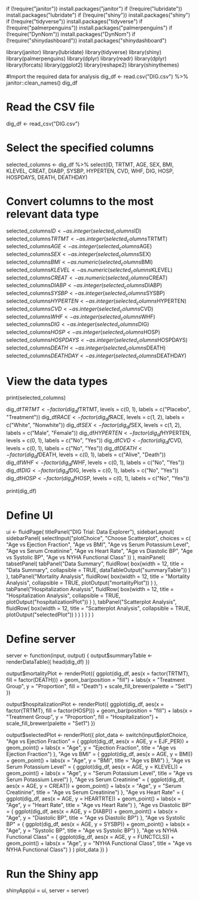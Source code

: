if (!require("janitor")) install.packages("janitor")
if (!require("lubridate")) install.packages("lubridate")
if (!require("shiny")) install.packages("shiny")
if (!require("tidyverse")) install.packages("tidyverse")
if (!require("palmerpenguins")) install.packages("palmerpenguins")
if (!require("DynNom")) install.packages("DynNom")
if (!require("shinydashboard")) install.packages("shinydashboard")


library(janitor)
library(lubridate)
library(tidyverse)
library(shiny)
library(palmerpenguins)
library(dplyr)
library(readr)
library(dplyr)
library(forcats)
library(ggplot2)
library(reshape2)
library(shinythemes)

#Import the required data for analysis
dig_df <- read.csv("DIG.csv") %>%
  janitor::clean_names()
dig_df

# Read the CSV file
dig_df <- read_csv("DIG.csv")

# Select the specified columns
selected_columns <- dig_df %>%
  select(ID, TRTMT, AGE, SEX, BMI, KLEVEL, CREAT, DIABP, SYSBP, HYPERTEN, CVD, WHF, DIG, HOSP, HOSPDAYS, DEATH, DEATHDAY)

# Convert columns to the most relevant data type
selected_columns$ID <- as.integer(selected_columns$ID)
selected_columns$TRTMT <- as.integer(selected_columns$TRTMT)
selected_columns$AGE <- as.integer(selected_columns$AGE)
selected_columns$SEX <- as.integer(selected_columns$SEX)
selected_columns$BMI <- as.numeric(selected_columns$BMI)
selected_columns$KLEVEL <- as.numeric(selected_columns$KLEVEL)
selected_columns$CREAT <- as.numeric(selected_columns$CREAT)
selected_columns$DIABP <- as.integer(selected_columns$DIABP)
selected_columns$SYSBP <- as.integer(selected_columns$SYSBP)
selected_columns$HYPERTEN <- as.integer(selected_columns$HYPERTEN)
selected_columns$CVD <- as.integer(selected_columns$CVD)
selected_columns$WHF <- as.integer(selected_columns$WHF)
selected_columns$DIG <- as.integer(selected_columns$DIG)
selected_columns$HOSP <- as.integer(selected_columns$HOSP)
selected_columns$HOSPDAYS <- as.integer(selected_columns$HOSPDAYS)
selected_columns$DEATH <- as.integer(selected_columns$DEATH)
selected_columns$DEATHDAY <- as.integer(selected_columns$DEATHDAY)

# View the data types
print(selected_columns)



dig_df$TRTMT <- factor(dig_df$TRTMT, levels = c(0, 1), labels = c("Placebo", "Treatment"))
dig_df$RACE <- factor(dig_df$RACE, levels = c(1, 2), labels = c("White", "Nonwhite"))
dig_df$SEX <- factor(dig_df$SEX, levels = c(1, 2), labels = c("Male", "Female"))
dig_df$HYPERTEN <- factor(dig_df$HYPERTEN, levels = c(0, 1), labels = c("No", "Yes"))
dig_df$CVD <- factor(dig_df$CVD, levels = c(0, 1), labels = c("No", "Yes"))
dig_df$DEATH <- factor(dig_df$DEATH, levels = c(0, 1), labels = c("Alive", "Death"))
dig_df$WHF <- factor(dig_df$WHF, levels = c(0, 1), labels = c("No", "Yes"))
dig_df$DIG <- factor(dig_df$DIG, levels = c(0, 1), labels = c("No", "Yes"))
dig_df$HOSP <- factor(dig_df$HOSP, levels = c(0, 1), labels = c("No", "Yes"))

print(dig_df)


# Define UI
ui <- fluidPage(
  titlePanel("DIG Trial: Data Explorer"),
  sidebarLayout(
    sidebarPanel(
      selectInput("plotChoice", "Choose Scatterplot", choices = c(
        "Age vs Ejection Fraction",
        "Age vs BMI",
        "Age vs Serum Potassium Level",
        "Age vs Serum Creatinine",
        "Age vs Heart Rate",
        "Age vs Diastolic BP",
        "Age vs Systolic BP",
        "Age vs NYHA Functional Class"
      ))
    ),
    mainPanel(
      tabsetPanel(
        tabPanel("Data Summary",
                 fluidRow(
                   box(width = 12, title = "Data Summary", collapsible = TRUE, 
                       dataTableOutput("summaryTable"))
                 )
        ),
        tabPanel("Mortality Analysis",
                 fluidRow(
                   box(width = 12, title = "Mortality Analysis", collapsible = TRUE, 
                       plotOutput("mortalityPlot"))
                 )
        ),
        tabPanel("Hospitalization Analysis",
                 fluidRow(
                   box(width = 12, title = "Hospitalization Analysis", collapsible = TRUE, 
                       plotOutput("hospitalizationPlot"))
                 )
        ),
        tabPanel("Scatterplot Analysis",
                 fluidRow(
                   box(width = 12, title = "Scatterplot Analysis", collapsible = TRUE, 
                       plotOutput("selectedPlot"))
                 )
        )
      )
    )
  )
)

# Define server
server <- function(input, output) {
  output$summaryTable <- renderDataTable({
    head(dig_df)
  })

  output$mortalityPlot <- renderPlot({
    ggplot(dig_df, aes(x = factor(TRTMT), fill = factor(DEATH))) +
      geom_bar(position = "fill") +
      labs(x = "Treatment Group", y = "Proportion", fill = "Death") +
      scale_fill_brewer(palette = "Set1")
  })

  output$hospitalizationPlot <- renderPlot({
    ggplot(dig_df, aes(x = factor(TRTMT), fill = factor(HOSP))) +
      geom_bar(position = "fill") +
      labs(x = "Treatment Group", y = "Proportion", fill = "Hospitalization") +
      scale_fill_brewer(palette = "Set1")
  })

  output$selectedPlot <- renderPlot({
    plot_data <- switch(input$plotChoice,
                        "Age vs Ejection Fraction" = {
                          ggplot(dig_df, aes(x = AGE, y = EJF_PER)) +
                            geom_point() +
                            labs(x = "Age", y = "Ejection Fraction", title = "Age vs Ejection Fraction")
                        },
                        "Age vs BMI" = {
                          ggplot(dig_df, aes(x = AGE, y = BMI)) +
                            geom_point() +
                            labs(x = "Age", y = "BMI", title = "Age vs BMI")
                        },
                        "Age vs Serum Potassium Level" = {
                          ggplot(dig_df, aes(x = AGE, y = KLEVEL)) +
                            geom_point() +
                            labs(x = "Age", y = "Serum Potassium Level", title = "Age vs Serum Potassium Level")
                        },
                        "Age vs Serum Creatinine" = {
                          ggplot(dig_df, aes(x = AGE, y = CREAT)) +
                            geom_point() +
                            labs(x = "Age", y = "Serum Creatinine", title = "Age vs Serum Creatinine")
                        },
                        "Age vs Heart Rate" = {
                          ggplot(dig_df, aes(x = AGE, y = HEARTRTE)) +
                            geom_point() +
                            labs(x = "Age", y = "Heart Rate", title = "Age vs Heart Rate")
                        },
                        "Age vs Diastolic BP" = {
                          ggplot(dig_df, aes(x = AGE, y = DIABP)) +
                            geom_point() +
                            labs(x = "Age", y = "Diastolic BP", title = "Age vs Diastolic BP")
                        },
                        "Age vs Systolic BP" = {
                          ggplot(dig_df, aes(x = AGE, y = SYSBP)) +
                            geom_point() +
                            labs(x = "Age", y = "Systolic BP", title = "Age vs Systolic BP")
                        },
                        "Age vs NYHA Functional Class" = {
                          ggplot(dig_df, aes(x = AGE, y = FUNCTCLS)) +
                            geom_point() +
                            labs(x = "Age", y = "NYHA Functional Class", title = "Age vs NYHA Functional Class")
                        }
    )
    plot_data
  })
}

# Run the Shiny app
shinyApp(ui = ui, server = server)